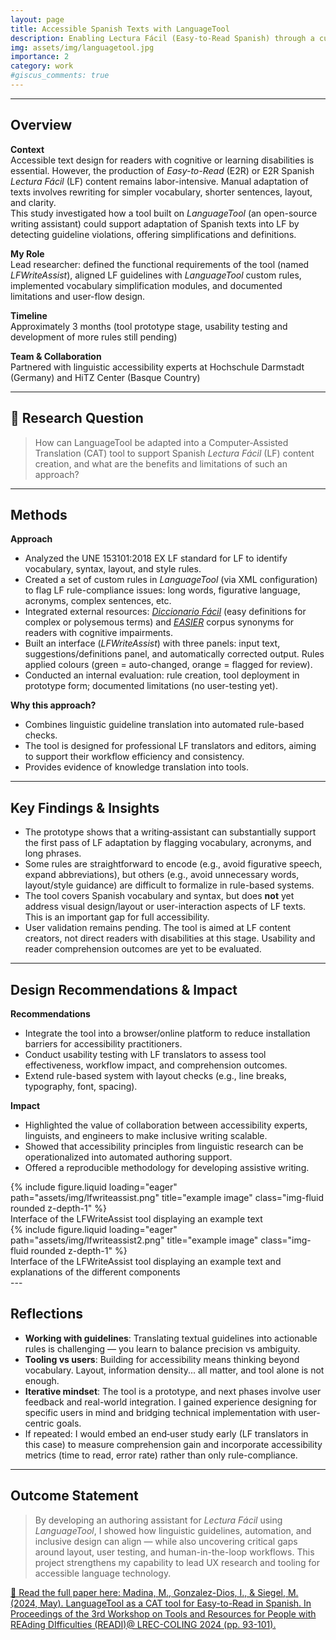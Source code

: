 ```yaml
---
layout: page
title: Accessible Spanish Texts with LanguageTool
description: Enabling Lectura Fácil (Easy-to-Read Spanish) through a custom authoring assistant
img: assets/img/languagetool.jpg
importance: 2
category: work
#giscus_comments: true
---
```


---

## Overview  
**Context**  
Accessible text design for readers with cognitive or learning disabilities is essential. However, the production of *Easy-to-Read* (E2R) or E2R Spanish *Lectura Fácil* (LF) content remains labor-intensive. Manual adaptation of texts involves rewriting for simpler vocabulary, shorter sentences, layout, and clarity.  
This study investigated how a tool built on *LanguageTool* (an open-source writing assistant) could support adaptation of Spanish texts into LF by detecting guideline violations, offering simplifications and definitions. 

**My Role**  
Lead researcher: defined the functional requirements of the tool (named *LFWriteAssist*), aligned LF guidelines with *LanguageTool* custom rules, implemented vocabulary simplification modules, and documented limitations and user-flow design.  

**Timeline**  
Approximately 3 months (tool prototype stage, usability testing and development of more rules still pending)

**Team & Collaboration**  
Partnered with linguistic accessibility experts at Hochschule Darmstadt (Germany) and HiTZ Center (Basque Country) 

---

## 🎯 Research Question  
> How can LanguageTool be adapted into a Computer‐Assisted Translation (CAT) tool to support Spanish *Lectura Fácil* (LF) content creation, and what are the benefits and limitations of such an approach?

---

## Methods  
**Approach**  
- Analyzed the UNE 153101:2018 EX LF standard for LF to identify vocabulary, syntax, layout, and style rules.  
- Created a set of custom rules in *LanguageTool* (via XML configuration) to flag LF rule-compliance issues: long words, figurative language, acronyms, complex sentences, etc. 
- Integrated external resources: [*Diccionario Fácil*](https://www.diccionariofacil.org) (easy definitions for complex or polysemous terms) and [*EASIER*](https://github.com/LURMORENO/EASIER_CORPUS) corpus synonyms for readers with cognitive impairments.  
- Built an interface (*LFWriteAssist*) with three panels: input text, suggestions/definitions panel, and automatically corrected output. Rules applied colours (green = auto-changed, orange = flagged for review).  
- Conducted an internal evaluation: rule creation, tool deployment in prototype form; documented limitations (no user-testing yet). 

**Why this approach?**  
- Combines linguistic guideline translation into automated rule-based checks.  
- The tool is designed for professional LF translators and editors, aiming to support their workflow efficiency and consistency.  
- Provides evidence of knowledge translation into tools.

---

## Key Findings & Insights  
- The prototype shows that a writing‐assistant can substantially support the first pass of LF adaptation by flagging vocabulary, acronyms, and long phrases. 
- Some rules are straightforward to encode (e.g., avoid figurative speech, expand abbreviations), but others (e.g., avoid unnecessary words, layout/style guidance) are difficult to formalize in rule-based systems. 
- The tool covers Spanish vocabulary and syntax, but does **not** yet address visual design/layout or user-interaction aspects of LF texts. This is an important gap for full accessibility. 
- User validation remains pending. The tool is aimed at LF content creators, not direct readers with disabilities at this stage. Usability and reader comprehension outcomes are yet to be evaluated.  


---

## Design Recommendations & Impact  

**Recommendations**  
- Integrate the tool into a browser/online platform to reduce installation barriers for accessibility practitioners. 
- Conduct usability testing with LF translators to assess tool effectiveness, workflow impact, and comprehension outcomes. 
- Extend rule-based system with layout checks (e.g., line breaks, typography, font, spacing). 


**Impact**  
- Highlighted the value of collaboration between accessibility experts, linguists, and engineers to make inclusive writing scalable.
- Showed that accessibility principles from linguistic research can be operationalized into automated authoring support. 
- Offered a reproducible methodology for developing assistive writing. 


<div class="row">
    <div class="col-sm mt-3 mt-md-0">
        {% include figure.liquid loading="eager" path="assets/img/lfwriteassist.png" title="example image" class="img-fluid rounded z-depth-1" %}
    </div>
</div>
<div class="caption">
    Interface of the LFWriteAssist tool displaying an example text
</div>

<div class="row">
    <div class="col-sm mt-3 mt-md-0">
        {% include figure.liquid loading="eager" path="assets/img/lfwriteassist2.png" title="example image" class="img-fluid rounded z-depth-1" %}
    </div>
</div>
<div class="caption">
        Interface of the LFWriteAssist tool displaying an example text and explanations of the different components
</div>
---

## Reflections   
- **Working with guidelines**: Translating textual guidelines into actionable rules is challenging — you learn to balance precision vs ambiguity.  
- **Tooling vs users**: Building for accessibility means thinking beyond vocabulary. Layout, information density... all matter, and tool alone is not enough.  
- **Iterative mindset**: The tool is a prototype, and next phases involve user feedback and real-world integration. I gained experience designing for specific users in mind and bridging technical implementation with user-centric goals.  
- If repeated: I would embed an end‐user study early (LF translators in this case) to measure comprehension gain and incorporate accessibility metrics (time to read, error rate) rather than only rule-compliance.

---

## Outcome Statement  
> By developing an authoring assistant for *Lectura Fácil* using *LanguageTool*, I showed how linguistic guidelines, automation, and inclusive design can align — while also uncovering critical gaps around layout, user testing, and human-in-the-loop workflows. This project strengthens my capability to lead UX research and tooling for accessible language technology.



[📄 Read the full paper here: Madina, M., Gonzalez-Dios, I., & Siegel, M. (2024, May). LanguageTool as a CAT tool for Easy-to-Read in Spanish. In Proceedings of the 3rd Workshop on Tools and Resources for People with REAding DIfficulties (READI)@ LREC-COLING 2024 (pp. 93-101).](https://aclanthology.org/2024.readi-1.8.pdf)



